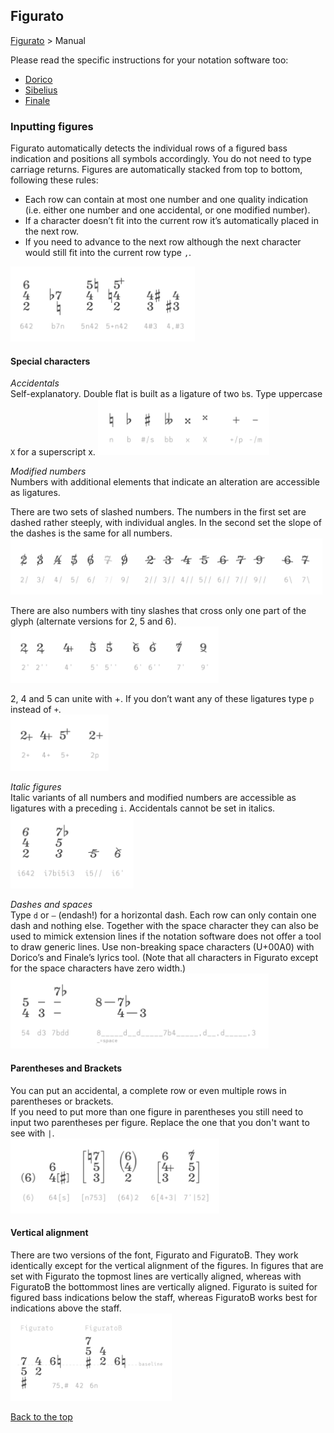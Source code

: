 ## Figurato

[Figurato](../README.md) > Manual  

Please read the specific instructions for your notation software too:  

- [Dorico](dorico.md)  
- [Sibelius](sibelius.md)
- [Finale](finale.md)  

### Inputting figures

Figurato automatically detects the individual rows of a figured bass indication and positions all symbols accordingly. You do not need to type carriage returns. Figures are automatically stacked from top to bottom, following these rules:  
- Each row can contain at most one number and one quality indication (i.e. either one number and one accidental, or one modified number).
- If a character doesn’t fit into the current row it’s automatically placed in the next row.
- If you need to advance to the next row although the next character would still fit into the current row type `,`.

<img src="1_rows.svg" alt="rows" height="120">


#### Special characters

_Accidentals_  
Self-explanatory. Double flat is built as a ligature of two `b`s. Type uppercase `X` for a superscript x.
<img src="2_accidentals.svg" alt="accidentals" height="90">

_Modified numbers_  
Numbers with additional elements that indicate an alteration are accessible as ligatures.


There are two sets of slashed numbers. The numbers in the first set are dashed rather steeply, with individual angles. In the second set the slope of the dashes is the same for all numbers.  
<img src="3_slashedNumbers.svg" alt="slashed numbers" height="90">

There are also numbers with tiny slashes that cross only one part of the glyph (alternate versions for 2, 5 and 6).
<img src="4_tickedNumbers.svg" alt="ticked numbers" height="90">

2, 4 and 5 can unite with +. If you don’t want any of these ligatures type `p` instead of `+`.  
<img src="5_numbersPlus.svg" alt="numbers and plus" height="90">

_Italic figures_  
Italic variants of all numbers and modified numbers are accessible as ligatures with a preceding `i`. Accidentals cannot be set in italics.  
<img src="6_italics.svg" alt="italics" height="120">

_Dashes and spaces_  
Type `d` or `–` (endash!) for a horizontal dash. Each row can only contain one dash and nothing else. Together with the space character they can also be used to mimick extension lines if the notation software does not offer a tool to draw generic lines. Use non-breaking space characters (U+00A0) with Dorico’s and Finale’s lyrics tool. (Note that all characters in Figurato except for the space characters have zero width.)  
<img src="7_dashes.svg" alt="dashes" height="120">


#### Parentheses and Brackets
You can put an accidental, a complete row or even multiple rows in parentheses or brackets.  
If you need to put more than one figure in parentheses you still need to input two parentheses per figure. Replace the one that you don't want to see with `|`.  
<img src="8_parentheses.svg" alt="parentheses and brackets" height="120">


#### Vertical alignment
There are two versions of the font, Figurato and FiguratoB. They work identically except for the vertical alignment of the figures. In figures that are set with Figurato the topmost lines are vertically aligned, whereas with FiguratoB the bottommost lines are vertically aligned. Figurato is suited for figured bass indications below the staff, whereas FiguratoB works best for indications above the staff.  
<img src="9_FiguratoB.svg" alt="vertical alignment" height="140">

[Back to the top](manual.md#figurato)
